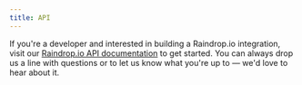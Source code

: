 ```yaml
---
title: API
---
```


If you're a developer and interested in building a Raindrop.io integration, visit our [Raindrop.io API documentation](https://developer.raindrop.io) to get started.
You can always drop us a line with questions or to let us know what you're up to — we'd love to hear about it.